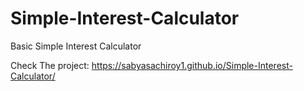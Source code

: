 # Simple-Interest-Calculator
Basic Simple Interest Calculator

Check The project: https://sabyasachiroy1.github.io/Simple-Interest-Calculator/
